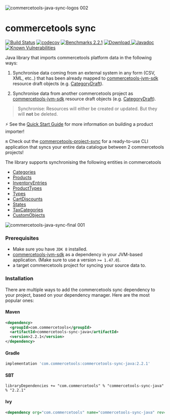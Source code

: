 ![commercetools-java-sync-logos 002](https://user-images.githubusercontent.com/9512131/31182587-90d47f0a-a924-11e7-9716-66e6bec7f79b.png)
# commercetools sync
[![Build Status](https://travis-ci.org/commercetools/commercetools-sync-java.svg?branch=master)](https://travis-ci.org/commercetools/commercetools-sync-java)
[![codecov](https://codecov.io/gh/commercetools/commercetools-sync-java/branch/master/graph/badge.svg)](https://codecov.io/gh/commercetools/commercetools-sync-java)
[![Benchmarks 2.2.1](https://img.shields.io/badge/Benchmarks-2.2.1-orange.svg)](https://commercetools.github.io/commercetools-sync-java/benchmarks/)
[![Download](https://api.bintray.com/packages/commercetools/maven/commercetools-sync-java/images/download.svg) ](https://bintray.com/commercetools/maven/commercetools-sync-java/_latestVersion)
[![Javadoc](http://javadoc-badge.appspot.com/com.commercetools/commercetools-sync-java.svg?label=Javadoc)](https://commercetools.github.io/commercetools-sync-java/v/2.2.1/)
[![Known Vulnerabilities](https://snyk.io/test/github/commercetools/commercetools-sync-java/4b2e26113d591bda158217c5dc1cf80a88665646/badge.svg)](https://snyk.io/test/github/commercetools/commercetools-sync-java/4b2e26113d591bda158217c5dc1cf80a88665646)

 
Java library that imports commercetools platform data in the following ways:
             
 1. Synchronise data coming from an external system in any form (CSV, XML, etc..) that has been already mapped to 
 [commercetools-jvm-sdk](https://github.com/commercetools/commercetools-jvm-sdk) resource draft objects 
 (e.g. [CategoryDraft](https://github.com/commercetools/commercetools-jvm-sdk/blob/master/commercetools-models/src/main/java/io/sphere/sdk/categories/CategoryDraft.java)).
 
 2. Synchronise data from another commercetools project as 
 [commercetools-jvm-sdk](https://github.com/commercetools/commercetools-jvm-sdk) resource draft objects 
 (e.g. [CategoryDraft](https://github.com/commercetools/commercetools-jvm-sdk/blob/master/commercetools-models/src/main/java/io/sphere/sdk/categories/CategoryDraft.java)).
 
 
 > Synchronise: Resources will either be created or updated. But they will **not** be deleted.
 
 ⚡ See the [Quick Start Guide](https://commercetools.github.io/commercetools-sync-java/doc/usage/QUICK_START/) for more information on building a product importer!
 
 🔛 Check out the [commercetools-project-sync](https://github.com/commercetools/commercetools-project-sync) for a ready-to-use CLI application that syncs your entire data catalogue between 2 commercetools projects! 

The library supports synchronising the following entities in commercetools
    
 - [Categories](usage/CATEGORY_SYNC.md)
 - [Products](usage/PRODUCT_SYNC.md)
 - [InventoryEntries](usage/INVENTORY_SYNC.md)
 - [ProductTypes](usage/PRODUCT_TYPE_SYNC.md)
 - [Types](usage/TYPE_SYNC.md)
 - [CartDiscounts](usage/CART_DISCOUNT_SYNC.md)
 - [States](usage/STATE_SYNC.md)
 - [TaxCategories](/docs/usage/TAX_CATEGORY_SYNC.md)
 - [CustomObjects](/docs/usage/CUSTOM_OBJECT_SYNC.md)

![commercetools-java-sync-final 001](https://user-images.githubusercontent.com/9512131/31230702-0f2255a6-a9e5-11e7-9412-04ed52641dde.png)


### Prerequisites
 
 - Make sure you have `JDK 8` installed.
 - [commercetools-jvm-sdk](https://github.com/commercetools/commercetools-jvm-sdk) as a dependency in your JVM-based 
  application. (Make sure to use a version `>= 1.47.0`).
 - a target commercetools project for syncing your source data to.


### Installation
There are multiple ways to add the commercetools sync dependency to your project, based on your dependency manager. 
Here are the most popular ones:
#### Maven 
````xml
<dependency>
  <groupId>com.commercetools</groupId>
  <artifactId>commercetools-sync-java</artifactId>
  <version>2.2.1</version>
</dependency>
````
#### Gradle
````groovy
implementation 'com.commercetools:commercetools-sync-java:2.2.1'
````
#### SBT 
````
libraryDependencies += "com.commercetools" % "commercetools-sync-java" % "2.2.1"
````
#### Ivy 
````xml
<dependency org="com.commercetools" name="commercetools-sync-java" rev="2.2.1"/>
````
